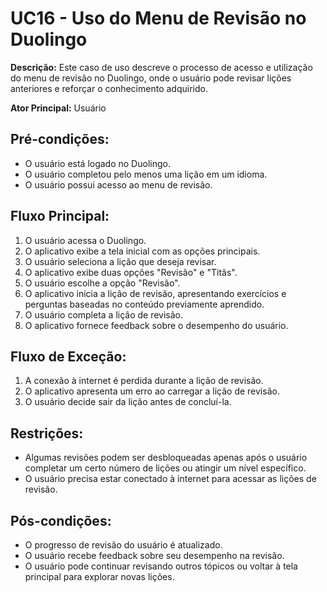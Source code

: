 # UC16 - Uso do Menu de Revisão no Duolingo

**Descrição:** Este caso de uso descreve o processo de acesso e utilização do menu de revisão no Duolingo, onde o usuário pode revisar lições anteriores e reforçar o conhecimento adquirido.

**Ator Principal:** Usuário

## Pré-condições:

- O usuário está logado no Duolingo.
- O usuário completou pelo menos uma lição em um idioma.
- O usuário possui acesso ao menu de revisão.

## Fluxo Principal:

1. O usuário acessa o Duolingo.
2. O aplicativo exibe a tela inicial com as opções principais.
3. O usuário seleciona a lição que deseja revisar.
4. O aplicativo exibe duas opções "Revisão" e "Titãs".
5. O usuário escolhe a opção "Revisão".
6. O aplicativo inicia a lição de revisão, apresentando exercícios e perguntas baseadas no conteúdo previamente aprendido.
7. O usuário completa a lição de revisão.
8. O aplicativo fornece feedback sobre o desempenho do usuário.

## Fluxo de Exceção:

1. A conexão à internet é perdida durante a lição de revisão.
2. O aplicativo apresenta um erro ao carregar a lição de revisão.
3. O usuário decide sair da lição antes de concluí-la.

## Restrições:

- Algumas revisões podem ser desbloqueadas apenas após o usuário completar um certo número de lições ou atingir um nível específico.
- O usuário precisa estar conectado à internet para acessar as lições de revisão.

## Pós-condições:

- O progresso de revisão do usuário é atualizado.
- O usuário recebe feedback sobre seu desempenho na revisão.
- O usuário pode continuar revisando outros tópicos ou voltar à tela principal para explorar novas lições.
